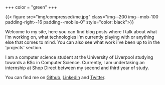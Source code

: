 +++
color = "green"
+++


{{< figure src="img/compressed/me.jpg" class="img--200 img--mob-100 padding-right--16 padding--mobile-0" style="color: black">}}


Welcome to my site, here you can find blog posts where I talk about what i'm working on, what technologies i'm currently playing with or anything else that comes to mind.
You can also see what work i've been up to in the 'projects' section.

I am a computer science student at the University of Liverpool studying towards a BSc in Computer Science. Currently, I am undertaking an internship at Shop Direct between my second and third year of study.

You can find me on [Github](https://github.com/alex-saunders), [Linkedin](https://www.linkedin.com/in/alexjrsaunders) and [Twitter](https://twitter.com/AlexJRsaunders).
